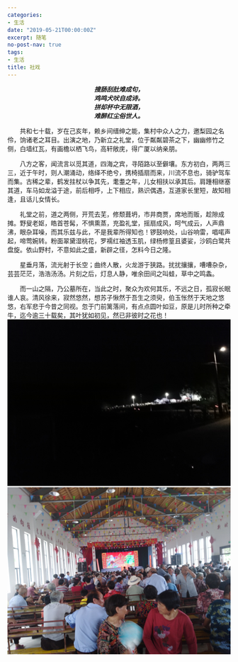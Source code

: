 ```yaml
---
categories:
- 生活
date: "2019-05-21T00:00:00Z"
excerpt: 随笔
no-post-nav: true
tags:
- 生活
title: 社戏
---
```


***<center>搜肠刮肚难成句，</center>***
***<center>鸡鸣犬吠自成诗。</center>***
***<center>拼却杯中无限酒，</center>***
***<center>难醉红尘俗世人。</center>***

&emsp;&emsp;共和七十载，岁在己亥年，赖乡间缙绅之能，集村中众人之力，邀梨园之名伶，饷诸老之耳目。出演之地，乃新立之礼堂，位于粼粼碧茶之下，幽幽修竹之侧，白墙红瓦，有画檐以栖飞鸟，高轩敞庑，得广厦以纳亲朋。  

&emsp;&emsp;八方之客，闻流言以觅其道，四海之宾，寻陌路以至僻壤。东方初白，两两三三，近于午时，则人潮涌动，络绎不绝兮，携椅插扇而来，川流不息也，骑驴驾车而集。古稀之辈，鹤发拄杖以争其先，耄耋之年，儿女相扶以承其后。肩踵相继塞其道，车马如龙溢于途，前后相呼，上下相应，熟识偶遇，互道家长里短，故知相逢，且话儿女情长。  

&emsp;&emsp;礼堂之前，道之两侧，开荒去芜，修颓葺坍，市井商贾，席地而贩，趁隙成摊。野叟老妪，皓首苍髯，不惧熏蒸，充盈礼堂，摇扇成风，呵气成云，人声鼎沸，眼杂耳噪，而其乐兹与此，不是我辈所得知也！锣鼓响处，山谷响雷，唱喏声起，啼莺婉转。粉面翠黛湿桃花，罗襦红袖透玉肌，绿杨修篁且婆娑，沙鸥白鹭共盘旋。依山野村，不意如此之盛，新辟之径，怎料今日之隆。  

&emsp;&emsp;星垂月落，流光射于长空；曲终人散，火龙游于狭路。扰扰攘攘，嘈嘈杂杂，芸芸茫茫，浩浩汤汤。片刻之后，灯息人静，唯余田间之叫蛙，草中之鸣螽。  

&emsp;&emsp;而一山之隔，乃公墓所在，当此之时，聚众为欢何其乐，不远之日，孤寂长眠谁人哀。清风徐来，寂然悠然，想苏子愀然于吾生之须臾，伯玉怅然于天地之悠悠，右军悲于今昔之同视。忽于门前篱落间，有点点圆叶如豆，原是儿时所种之牵牛，迄今逾三十载矣，其叶犹如初见，然已非彼时之花也！
![pic](/assets/images/2019/life/shexi1.jpg)
![pic](/assets/images/2019/life/shexi2.jpg)